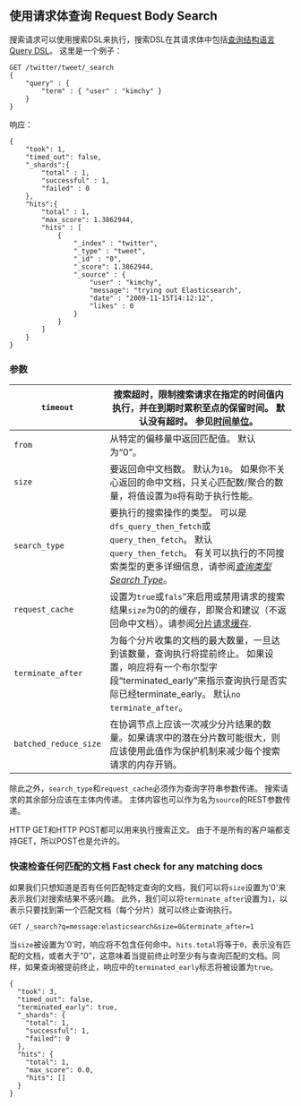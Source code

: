 ## 使用请求体查询 Request Body Search

搜索请求可以使用搜索DSL来执行，搜索DSL在其请求体中包括[查询结构语言 Query DSL](query-dsl.html)。 这里是一个例子：
    
    GET /twitter/tweet/_search
    {
        "query" : {
            "term" : { "user" : "kimchy" }
        }
    }

响应：
    
    {
        "took": 1,
        "timed_out": false,
        "_shards":{
            "total" : 1,
            "successful" : 1,
            "failed" : 0
        },
        "hits":{
            "total" : 1,
            "max_score": 1.3862944,
            "hits" : [
                {
                    "_index" : "twitter",
                    "_type" : "tweet",
                    "_id" : "0",
                    "_score": 1.3862944,
                    "_source" : {
                        "user" : "kimchy",
                        "message": "trying out Elasticsearch",
                        "date" : "2009-11-15T14:12:12",
                        "likes" : 0
                    }
                }
            ]
        }
    }

### 参数

`timeout`| 搜索超时，限制搜索请求在指定的时间值内执行，并在到期时累积至点的保留时间。 默认没有超时。 参见[时间单位]()。    
---|---    
`from`| 从特定的偏移量中返回匹配值。 默认为“0”。   
`size`| 要返回命中文档数。 默认为`10`。 如果你不关心返回的命中文档，只关心匹配数/聚合的数量，将值设置为`0`将有助于执行性能。
`search_type`| 要执行的搜索操作的类型。 可以是`dfs_query_then_fetch`或`query_then_fetch`。 默认`query_then_fetch`。 有关可以执行的不同搜索类型的更多详细信息，请参阅[_查询类型 Search Type_](search-request-search-type.html)。
`request_cache`| 设置为`true`或`fals`”来启用或禁用请求的搜索结果`size`为0的的缓存，即聚合和建议（不返回命中文档）。请参阅[分片请求缓存](shard-request-cache.html).  
`terminate_after`|为每个分片收集的文档的最大数量，一旦达到该数量，查询执行将提前终止。 如果设置，响应将有一个布尔型字段“terminated_early”来指示查询执行是否实际已经terminate_early。 默认`no terminate_after`。       
`batched_reduce_size`| 在协调节点上应该一次减少分片结果的数量。如果请求中的潜在分片数可能很大，则应该使用此值作为保护机制来减少每个搜索请求的内存开销。
  
除此之外，`search_type`和`request_cache`必须作为查询字符串参数传递。 搜索请求的其余部分应该在主体内传递。 主体内容也可以作为名为`source`的REST参数传递。

HTTP GET和HTTP POST都可以用来执行搜索正文。 由于不是所有的客户端都支持GET，所以POST也是允许的。

### 快速检查任何匹配的文档 Fast check for any matching docs

如果我们只想知道是否有任何匹配特定查询的文档，我们可以将`size`设置为'0'来表示我们对搜索结果不感兴趣。 此外，我们可以将`terminate_after`设置为`1`，以表示只要找到第一个匹配文档（每个分片）就可以终止查询执行。
    
    
    GET /_search?q=message:elasticsearch&size=0&terminate_after=1

当`size`被设置为'0'时，响应将不包含任何命中。`hits.total`将等于`0`，表示没有匹配的文档，或者大于“0”，这意味着当提前终止时至少有与查询匹配的文档。同样，如果查询被提前终止，响应中的`terminated_early`标志将被设置为`true`。

    
    
    {
      "took": 3,
      "timed_out": false,
      "terminated_early": true,
      "_shards": {
        "total": 1,
        "successful": 1,
        "failed": 0
      },
      "hits": {
        "total": 1,
        "max_score": 0.0,
        "hits": []
      }
    }
